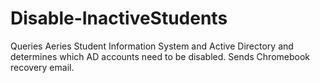 # Disable-InactiveStudents

Queries Aeries Student Information System and Active Directory and determines which AD accounts need to be disabled.
Sends Chromebook recovery email.
